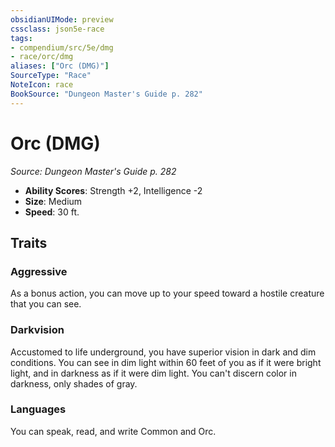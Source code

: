 ```yaml
---
obsidianUIMode: preview
cssclass: json5e-race
tags:
- compendium/src/5e/dmg
- race/orc/dmg
aliases: ["Orc (DMG)"]
SourceType: "Race"
NoteIcon: race
BookSource: "Dungeon Master's Guide p. 282"
---
```

# Orc (DMG)
*Source: Dungeon Master's Guide p. 282*  

- **Ability Scores**: Strength +2, Intelligence -2
- **Size**: Medium
- **Speed**: 30 ft.

## Traits

### Aggressive

As a bonus action, you can move up to your speed toward a hostile creature that you can see.

### Darkvision

Accustomed to life underground, you have superior vision in dark and dim conditions. You can see in dim light within 60 feet of you as if it were bright light, and in darkness as if it were dim light. You can't discern color in darkness, only shades of gray.

### Languages

You can speak, read, and write Common and Orc.